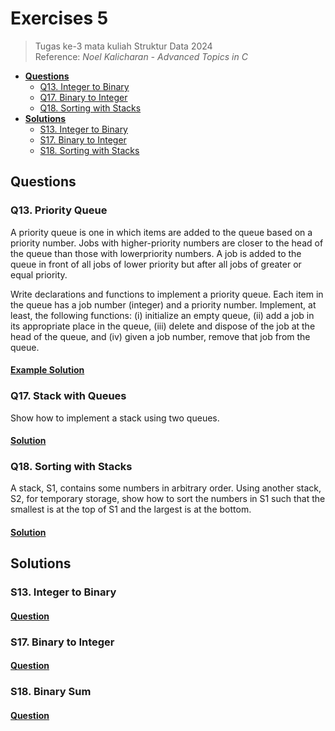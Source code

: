 # Exercises 5
> Tugas ke-3 mata kuliah Struktur Data 2024<br>
> Reference: _Noel Kalicharan - Advanced Topics in C_<br>
- [**Questions**](#qs)
    - [Q13. Integer to Binary](#q13)
    - [Q17. Binary to Integer](#q17)
    - [Q18. Sorting with Stacks](#q18)
- [**Solutions**](#ss)
    - [S13. Integer to Binary](#s13)
    - [S17. Binary to Integer](#s17)
    - [S18. Sorting with Stacks](#s18)

## Questions <a name="qs"></a>
### Q13. Priority Queue <a name="q13"></a>
A priority queue is one in which items are added to the queue based on a priority number. Jobs with higher-priority numbers are closer to the head of the queue than those with lowerpriority numbers. A job is added to the queue in front of all jobs of lower priority but after all jobs of greater or equal priority.

Write declarations and functions to implement a priority queue. Each item in the queue has a job number (integer) and a priority number. Implement, at least, the following functions: (i) initialize an empty queue, (ii) add a job in its appropriate place in the queue, (iii) delete and dispose of the job at the head of the queue, and (iv) given a job number, remove that job from the queue.

#### [Example Solution](#s13)

### Q17. Stack with Queues <a name="q17"></a>
Show how to implement a stack using two queues.

#### [Solution](#s17)

### Q18. Sorting with Stacks <a name="q18"></a>
A stack, S1, contains some numbers in arbitrary order. Using another stack, S2, for temporary storage, show how to sort the numbers in S1 such that the smallest is at the top of S1 and the largest is at the bottom.

#### [Solution](#s18)

## Solutions <a name="ss"></a>
### S13. Integer to Binary <a name="s13"></a>
#### [Question](#q13)
### S17. Binary to Integer <a name="s17"></a>
#### [Question](#q17)
### S18. Binary Sum <a name="s18"></a>
#### [Question](#q18)
